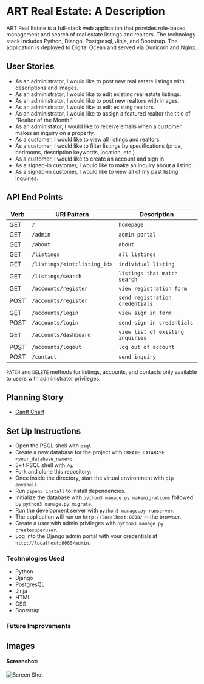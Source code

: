 # ART Real Estate: A Description

ART Real Estate is a full-stack web application that provides role-based management and search of real estate listings and realtors.  The technology stack includes Python, Django, Postgresql, Jinja, and Bootstrap. The application is deployed to Digital Ocean and served via Gunicorn and Nginx. 


## User Stories

- As an administrator, I would like to post new real estate listings with descriptions and images.
- As an administrator, I would like to edit existing real estate listings.
- As an administrator, I would like to post new realtors with images.
- As an administrator, I would like to edit existing realtors.
- As an administrator, I would like to assign a featured realtor the title of "Realtor of the Month."
- As an administator, I would like to receive emails when a customer makes an inquiry on a property.
- As a customer, I would like to view all listings and realtors.
- As a customer, I would like to filter listings by specifications (price, bedrooms, description keywords, location, etc.)
- As a customer, I would like to create an account and sign in.
- As a signed-in customer, I would like to make an inquiry about a listing.
- As a signed-in customer, I would like to view all of my past listing inquiries.

## API End Points

| Verb   | URI Pattern                    | Description                       |
|--------|--------------------------------|-----------------------------------|
| GET    | `/`                            | `homepage`                        | 
| GET    | `/admin`                       | `admin portal`                    |
| GET    | `/about`                       | `about`                           |
| GET    | `/listings`                    | `all listings`                    |
| GET    | `/listings/<int:listing_id>`   | `individual listing`              |
| GET    | `/listings/search          `   | `listings that match search`      |
| GET    | `/accounts/register`           | `view registration form`          |
| POST   | `/accounts/register`           | `send registration credentials`   |
| GET    | `/accounts/login`              | `view sign in form`               |
| POST   | `/accounts/login`              | `send sign in credentials`        |
| GET    | `/accounts/dashboard`          | `view list of existing inquiries` |
| POST   | `/accounts/logout`             | `log out of account`              |
| POST   | `/contact`                     | `send inquiry`                    |

`PATCH` and `DELETE` methods for listings, accounts, and contacts only available to users with administrator privileges.

## Planning Story

- [Gantt Chart](https://docs.google.com/spreadsheets/d/1xvZ6CXHSKE_Q4nan2bH51XatrNw7pyXpcjKPrnNClT8/edit?usp=sharing)

## Set Up Instructions
- Open the PSQL shell with `psql`.
- Create a new database for the project with `CREATE DATABASE <your_database_name>;`.
- Exit PSQL shell with `/q`.
- Fork and clone this repository.
- Once inside the directory, start the virtual environment with `pip envshell`.
- Run `pipenv install` to install dependencies.
- Initialize the database with `python3 manage.py makemigrations` followed by `python3 manage.py migrate`.
- Run the development server with `python3 manage.py runserver`.
- The application will run on `http://localhost:8000/` in the browser.
- Create a user with admin privileges with `python3 manage.py createsuperuser`.
- Log into the Django admin portal with your credentials at `http://localhost:8000/admin`.



### Technologies Used

- Python
- Django
- PostgresQL
- Jinja
- HTML
- CSS
- Bootstrap


### Future Improvements


## Images

#### Screenshot:

![Screen Shot](https://user-images.githubusercontent.com/67024033/93879376-36f23a80-fca1-11ea-8204-fd2352e29d1c.png)
